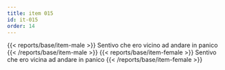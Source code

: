 ```yaml
---
title: item 015
id: it-015
order: 14
---
```

{{< reports/base/item-male >}}
  Sentivo che ero vicino ad andare in panico
{{< /reports/base/item-male >}}
{{< reports/base/item-female >}}
  Sentivo che ero vicina ad andare in panico
{{< /reports/base/item-female >}}